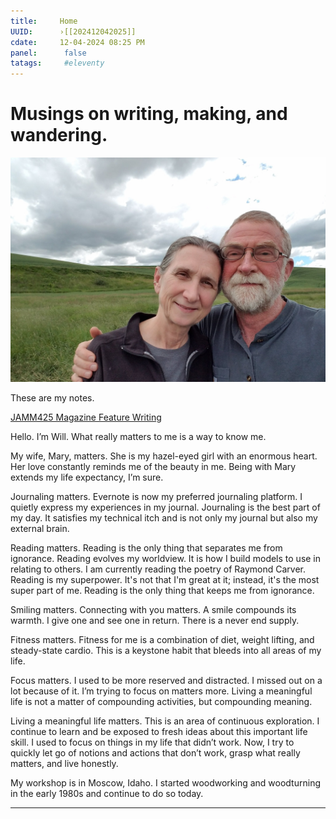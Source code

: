```yaml
---
title:     Home
UUID:      ›[[202412042025]] 
cdate:     12-04-2024 08:25 PM
panel:      false
tatags:     #eleventy   
---
```

# Musings on writing, making, and wandering.

![](media/Will&Mary.jpeg)

These are my notes.  

[JAMM425 Magazine Feature Writing](https://woodenzen.github.io/JAMM425-Magazine-Feature-Writing/)

Hello. I’m Will. What really matters to me is a way to know me.

My wife, Mary, matters. She is my hazel-eyed girl with an enormous heart. Her love constantly reminds me of the beauty in me. Being with Mary extends my life expectancy, I’m sure.

Journaling matters. Evernote is now my preferred journaling platform. I quietly express my experiences in my journal. Journaling is the best part of my day. It satisfies my technical itch and is not only my journal but also my external brain.

Reading matters. Reading is the only thing that separates me from ignorance. Reading evolves my worldview. It is how I build models to use in relating to others. I am currently reading the poetry of Raymond Carver. Reading is my superpower. It's not that I'm great at it; instead, it's the most super part of me. Reading is the only thing that keeps me from ignorance.

Smiling matters. Connecting with you matters. A smile compounds its warmth. I give one and see one in return. There is a never end supply.

Fitness matters. Fitness for me is a combination of diet, weight lifting, and steady-state cardio. This is a keystone habit that bleeds into all areas of my life. 

Focus matters. I used to be more reserved and distracted. I missed out on a lot because of it. I’m trying to focus on matters more. Living a meaningful life is not a matter of compounding activities, but compounding meaning.

Living a meaningful life matters. This is an area of continuous exploration. I continue to learn and be exposed to fresh ideas about this important life skill. I used to focus on things in my life that didn’t work. Now, I try to quickly let go of notions and actions that don’t work, grasp what really matters, and live honestly. 

My workshop is in Moscow, Idaho. I started woodworking and woodturning in the early 1980s and continue to do so today. 

----------------------------------

